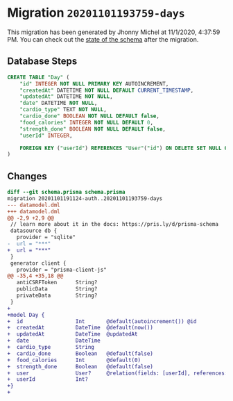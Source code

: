 # Migration `20201101193759-days`

This migration has been generated by Jhonny Michel at 11/1/2020, 4:37:59 PM.
You can check out the [state of the schema](./schema.prisma) after the migration.

## Database Steps

```sql
CREATE TABLE "Day" (
    "id" INTEGER NOT NULL PRIMARY KEY AUTOINCREMENT,
    "createdAt" DATETIME NOT NULL DEFAULT CURRENT_TIMESTAMP,
    "updatedAt" DATETIME NOT NULL,
    "date" DATETIME NOT NULL,
    "cardio_type" TEXT NOT NULL,
    "cardio_done" BOOLEAN NOT NULL DEFAULT false,
    "food_calories" INTEGER NOT NULL DEFAULT 0,
    "strength_done" BOOLEAN NOT NULL DEFAULT false,
    "userId" INTEGER,

    FOREIGN KEY ("userId") REFERENCES "User"("id") ON DELETE SET NULL ON UPDATE CASCADE
)
```

## Changes

```diff
diff --git schema.prisma schema.prisma
migration 20201101191124-auth..20201101193759-days
--- datamodel.dml
+++ datamodel.dml
@@ -2,9 +2,9 @@
 // learn more about it in the docs: https://pris.ly/d/prisma-schema
 datasource db {
   provider = "sqlite"
-  url = "***"
+  url = "***"
 }
 generator client {
   provider = "prisma-client-js"
@@ -35,4 +35,18 @@
   antiCSRFToken      String?
   publicData         String?
   privateData        String?
 }
+
+model Day {
+  id                 Int       @default(autoincrement()) @id
+  createdAt          DateTime  @default(now())
+  updatedAt          DateTime  @updatedAt
+  date               DateTime
+  cardio_type        String
+  cardio_done        Boolean   @default(false)
+  food_calories      Int       @default(0)
+  strength_done      Boolean   @default(false)
+  user               User?     @relation(fields: [userId], references: [id])
+  userId             Int?
+}
+
```


